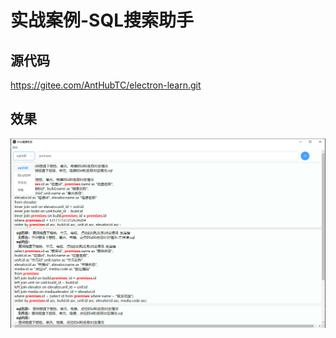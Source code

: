 

# 实战案例-SQL搜索助手

## 源代码

https://gitee.com/AntHubTC/electron-learn.git



## 效果

![image-20240218141535649](img/sqlSearchHelper/image-20240218141535649.png)